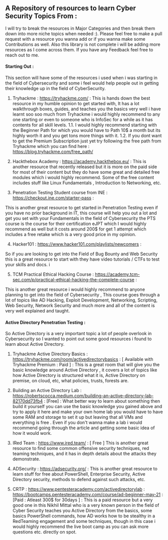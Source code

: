 ## A Repository of resources to learn Cyber Security Topics From :


I will try to break the resources in Major Categories and then break them down into more niche topics when needed :). Please feel free to make a pull request with a resource you wanna add or if you wanna make some Contributions as well. Also this library is not complete i will be adding more resources as I come across them. If you have any Feedback feel free to reach out to me.


#### Starting Out :

This section will have some of the resources i used when i was starting in the field of Cybersecurity and some i feel would help people out in getting their knowledge up in the field of CyberSecurity.

1. Tryhackme : https://tryhackme.com/ :
This is hands down the best resource in my humble opinion to get started with, It has a lot walkthrough boxes, guides, and teaches you the basics very well i have learnt soo soo much from Tryhackme i would highly recommend to any one starting or even to someone who is InfoSec for a while as it has contents for all skill levels.
	1.1. I would highly recommend starting with the Beginner Path for which you would have to Path 10$ a month but its highly worth it and you get tons more things with it.
	1.2. If you dont want to get the Premium Subscription just yet try following the free path from Tryhackme which you can find here : https://blog.tryhackme.com/free_path/

2. Hackthebox Academy : https://academy.hackthebox.eu/ :
This is another resource that recently released but it is more on the paid side for most of their content but they do have some great and detailed free modules which i would highly recommend. Some of the free content includes stuff like Linux Fundamentals , Introduction to Networking, etc.

3. Penetration Testing Student course from INE : https://checkout.ine.com/starter-pass :

This is another great resource to get started in Penetration Testing even if you have no prior background in IT, this course will help you out a lot and get you set with your Fundamentals in the field of Cybersecurity the PTS course is the course for their certification eJPT which I would highly recommend as well but it costs around 200$ for get 1 attempt which includes a free retake which is a very good price in my opinion.

4. Hacker101 : https://www.hacker101.com/playlists/newcomers :

So if you are looking to get into the Field of Bug Bounty and Web Security this is a great resource to start with they have video tutorials / CTFs to test your skills and docs.  i

5. TCM Practical Ethical Hacking Course : https://academy.tcm-sec.com/p/practical-ethical-hacking-the-complete-course :

This is another great resource i would highly recommend to anyone planning to get into the field of Cybersecurity , This course goes through a lot of topics like AD Hacking, Exploit Development, Networking, Scripting, Web Security, Network Security and much more and all of the content is very well explained and taught.

#### Active Directory Penetration Testing :

So Active Directory is a very important topic a lot of people overlook in Cybersecurity so I wanted to point out some good resources i found to learn about Active Directory.

1. Tryhackme Active Directory Basics : https://tryhackme.com/room/activedirectorybasics : [ Available with Tryhackme Premium : Paid ] :
This is a great room that will give you the basic knowledge around Active Directory , it covers a lot of topics like how Active Directory is structured what it is, Active Directory on premise, on cloud, etc, what policies, trusts, forests are.

2. Building an Active Directory Lab : https://robertscocca.medium.com/building-an-active-directory-lab-82170dd73fb4 : [Free] :
What better way to learn about something then build it yourself you can use the basic knowledge you gained above and try to apply it here and make your own home lab you would have to have some RAM and storage to set it up but leaving that all VMs and everything is free . Even if you don't wanna make a lab i would recommend going through the article and getting some basic idea of how it would work.

3. IRed Team : https://www.ired.team/ : [ Free ]
This is another great resource to find some common offensive security techniques, red teaming techniques, and it has in depth details about the attacks they demonstrate.

4. ADSecurity : https://adsecurity.org/ :
This is another great resource to learn stuff for free about PowerShell, Enterprise Security, Active Directory security, methods to defend against such attacks, etc.

5. CRTP : https://www.pentesteracademy.com/activedirectorylab : https://bootcamps.pentesteracademy.com/course/ad-beginner-may-21 : [Paid : Atleast 300$ for 30days ] :
This is a paid resource but a very  good one in this Nikhil Mittal who is a very known person in the field of Cyber Security teaches you Active Directory from the basics, some basics PowerShell commands, how AD works how to be stealthy in a RedTeaming engagement and some techniques, though in this case i would highly recommend the live boot camp as you can ask more questions etc. directly on spot.
